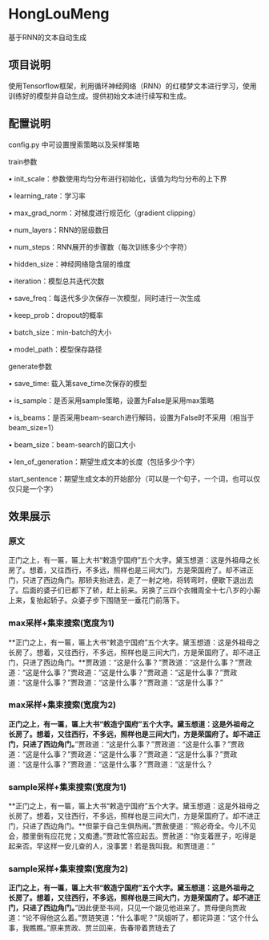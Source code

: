# HongLouMeng
基于RNN的文本自动生成


## 项目说明

使用Tensorflow框架，利用循环神经网络（RNN）的红楼梦文本进行学习，使用训练好的模型并自动生成。提供初始文本进行续写和生成。

## 配置说明

config.py 中可设置搜索策略以及采样策略

train参数

•	init_scale：参数使用均匀分布进行初始化，该值为均匀分布的上下界

•	learning_rate：学习率

•	max_grad_norm：对梯度进行规范化（gradient clipping）

•	num_layers：RNN的层级数目

•	num_steps：RNN展开的步骤数（每次训练多少个字符）

•	hidden_size：神经网络隐含层的维度

•	iteration：模型总共迭代次数

•	save_freq：每迭代多少次保存一次模型，同时进行一次生成

•	keep_prob：dropout的概率

•	batch_size：min-batch的大小

•	model_path：模型保存路径


generate参数

•	save_time: 载入第save_time次保存的模型

•	is_sample：是否采用sample策略，设置为False是采用max策略

•	is_beams：是否采用beam-search进行解码，设置为False时不采用（相当于beam_size=1）

•	beam_size：beam-search的窗口大小

•	len_of_generation：期望生成文本的长度（包括多少个字）

start_sentence：期望生成文本的开始部分（可以是一个句子，一个词，也可以仅仅只是一个字）


## 效果展示

### 原文
正门之上，有一匾，匾上大书“敕造宁国府”五个大字。黛玉想道：这是外祖母之长房了。想着，又往西行，不多远，照样也是三间大门，方是荣国府了。却不进正门，只进了西边角门。那轿夫抬进去，走了一射之地，将转弯时，便歇下退出去了。后面的婆子们已都下了轿，赶上前来。另换了三四个衣帽周全十七八岁的小厮上来，复抬起轿子。众婆子步下围随至一垂花门前落下。

### max采样+集束搜索(宽度为1)
**正门之上，有一匾，匾上大书“敕造宁国府”五个大字。黛玉想道：这是外祖母之长房了。想着，又往西行，不多远，照样也是三间大门，方是荣国府了。却不进正门，只进了西边角门。**贾政道：“这是什么事？”贾政道：“这是什么事？”贾政道：“这是什么事？”贾政道：“这是什么事？”贾政道：“这是什么事？”贾政道：“这是什么事？”贾政道：“这是什么事？”贾政道：“这是什么事？”

### max采样+集束搜索(宽度为2)
**正门之上，有一匾，匾上大书“敕造宁国府”五个大字。黛玉想道：这是外祖母之长房了。想着，又往西行，不多远，照样也是三间大门，方是荣国府了。却不进正门，只进了西边角门。**”贾政道：“这是什么事？”贾政道：“这是什么事？”贾政道：“这是什么事？”贾政道：“这是什么事？”贾政道：“这是什么事？”贾政道：“这是什么事？”贾政道：“这是什么事？”贾政道：“这是什么？

### sample采样+集束搜索(宽度为1)
**正门之上，有一匾，匾上大书“敕造宁国府”五个大字。黛玉想道：这是外祖母之长房了。想着，又往西行，不多远，照样也是三间大门，方是荣国府了。却不进正门，只进了西边角门。**但蒙于自己生俱热闹。”贾赦便道：“照必奇全。今儿不见会，膝里倒有应花党；又痴遭。”贾政忙答应起去。贾赦道：“你支着匣子，吃得是起来否。早这样一安儿查的人，没事罢！若是我叫我。和贾琏道：”

### sample采样+集束搜索(宽度为2)
**正门之上，有一匾，匾上大书“敕造宁国府”五个大字。黛玉想道：这是外祖母之长房了。想着，又往西行，不多远，照样也是三间大门，方是荣国府了。却不进正门，只进了西边角门。**”因此便至书间，只见一个跛见他进来了。贾母便向贾政道：“论不得他这么着。”贾琏笑道：“什么事呢？”凤姐听了，都诧异道：“这个什么事，我瞧瞧。”原来贾政、贾兰回来，告春带着贾琏去了
